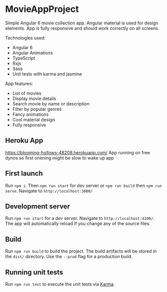 # MovieAppProject

Simple Angular 6 movie collection app. Angular material is used for design elements. App is fully responsive and should work correctly on all screens.

Technologies used:

- Angular 6
- Angular Animations
- TypeScript
- Rxjs
- Sass
- Unit tests with karma and jasmine

App features:

- List of movies
- Display movie details
- Search movie by name or description
- Filter by popular genres
- Fancy animations
- Cool material design
- Fully responsive

## Heroku App

https://blooming-hollows-48208.herokuapp.com/ App running on free dynos so first onening might be slow to wake up app

## First launch

Run `npm i`. Then `npm run start` for dev server or `npm run build` then `npm run serve`. Navigate to `http://localhost:3000/`

## Development server

Run `npm run start` for a dev server. Navigate to `http://localhost:4200/`. The app will automatically reload if you change any of the source files.

## Build

Run `npm run build` to build the project. The build artifacts will be stored in the `dist/` directory. Use the `--prod` flag for a production build.

## Running unit tests

Run `npm run test` to execute the unit tests via [Karma](https://karma-runner.github.io).
